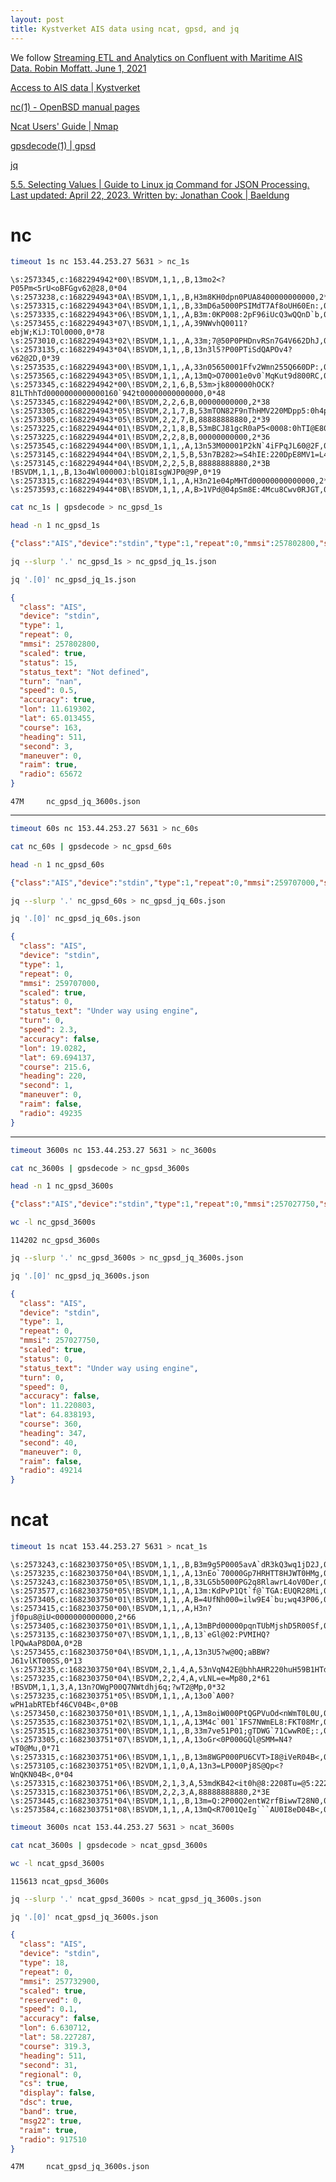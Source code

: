 ```yaml
---
layout: post
title: Kystverket AIS data using ncat, gpsd, and jq
---
```


We follow [Streaming ETL and Analytics on Confluent with Maritime AIS Data. Robin Moffatt. June 1, 2021](https://www.confluent.io/blog/streaming-etl-and-analytics-for-real-time-location-tracking/)

[Access to AIS data \| Kystverket](https://www.kystverket.no/en/navigation-and-monitoring/ais/access-to-ais-data/)

[nc(1) - OpenBSD manual pages](https://man.openbsd.org/nc.1)

[Ncat Users' Guide \| Nmap](https://nmap.org/ncat/guide/index.html)

[gpsdecode(1) \| gpsd](https://gpsd.gitlab.io/gpsd/gpsdecode.html)

[jq](https://devdocs.io/jq/)

[5.5. Selecting Values \| Guide to Linux jq Command for JSON Processing. Last updated: April 22, 2023. Written by: Jonathan Cook \| Baeldung](https://www.baeldung.com/linux/jq-command-json#5-selecting-values)

# nc

```bash
timeout 1s nc 153.44.253.27 5631 > nc_1s
```

```
\s:2573345,c:1682294942*00\!BSVDM,1,1,,B,13mo2<?P05Pm<5rU<oBFGgv62@28,0*04
\s:2573238,c:1682294943*0A\!BSVDM,1,1,,B,H3m8KH0dpn0PUA8400000000000,2*11
\s:2573315,c:1682294943*04\!BSVDM,1,1,,B,33mD6a5000PSIMdT7Af8oUH60En:,0*3D
\s:2573335,c:1682294943*06\!BSVDM,1,1,,A,B3m:0KP008:2pF96iUcQ3wQQnD`b,0*59
\s:2573455,c:1682294943*07\!BSVDM,1,1,,A,39NWvhQ0011?ebjW;KiJ:TOl0000,0*78
\s:2573010,c:1682294943*02\!BSVDM,1,1,,A,33m;7@50P0PHDnvRSn7G4V662DhJ,0*16
\s:2573135,c:1682294943*04\!BSVDM,1,1,,B,13n3l5?P00PTiSdQAPOv4?v62@2D,0*39
\s:2573535,c:1682294943*00\!BSVDM,1,1,,A,33n05650001Ffv2Wmn255Q660DP:,0*1B
\s:2573565,c:1682294943*05\!BSVDM,1,1,,A,13mQ>O70001e0v0`MqKut9d800RC,0*37
\s:2573345,c:1682294942*00\!BSVDM,2,1,6,B,53m>jk800000hOCK?81LThhTd0000000000000160`942t00000000000000,0*48
\s:2573345,c:1682294942*00\!BSVDM,2,2,6,B,00000000000,2*38
\s:2573305,c:1682294943*05\!BSVDM,2,1,7,B,53mTON82F9nThHMV220MDpp5:0h4pMH62222220N50R786mc;D0@C1DmCQ88,0*03
\s:2573305,c:1682294943*05\!BSVDM,2,2,7,B,88888888880,2*39
\s:2573225,c:1682294944*01\!BSVDM,2,1,8,B,53mBCJ81gcR0aP5<0008:0hTI@E800000000000l0pc5759@07Tm0EPCQiDP,0*7F
\s:2573225,c:1682294944*01\!BSVDM,2,2,8,B,00000000000,2*36
\s:2573545,c:1682294944*00\!BSVDM,1,1,,A,13n53M00001P2kN`4iFPqJL60@2F,0*00
\s:2573145,c:1682294944*04\!BSVDM,2,1,5,B,53n7B282>=S4hIE:220DpE8MV1=L4r222222221J315:95;DN>jCTl2DQD`8,0*2E
\s:2573145,c:1682294944*04\!BSVDM,2,2,5,B,88888888880,2*3B
!BSVDM,1,1,,B,13o4Wl00000J:blQi8IsgWJP0@9P,0*19
\s:2573315,c:1682294944*03\!BSVDM,1,1,,A,H3n21e04pMHTd00000000000000,2*0F
\s:2573593,c:1682294944*0B\!BSVDM,1,1,,A,B>1VPd@04pSm8E:4Mcu8Cwv0RJGT,0*73
```

```bash
cat nc_1s | gpsdecode > nc_gpsd_1s
```

```bash
head -n 1 nc_gpsd_1s
```

```json
{"class":"AIS","device":"stdin","type":1,"repeat":0,"mmsi":257802800,"scaled":true,"status":15,"status_text":"Not defined","turn":"nan","speed":0.5,"accuracy":true,"lon":11.619302,"lat":65.013455,"course":163.0,"heading":511,"second":3,"maneuver":0,"raim":true,"radio":65672}
```

```bash
jq --slurp '.' nc_gpsd_1s > nc_gpsd_jq_1s.json
```

```bash
jq '.[0]' nc_gpsd_jq_1s.json
```

```json
{
  "class": "AIS",
  "device": "stdin",
  "type": 1,
  "repeat": 0,
  "mmsi": 257802800,
  "scaled": true,
  "status": 15,
  "status_text": "Not defined",
  "turn": "nan",
  "speed": 0.5,
  "accuracy": true,
  "lon": 11.619302,
  "lat": 65.013455,
  "course": 163,
  "heading": 511,
  "second": 3,
  "maneuver": 0,
  "raim": true,
  "radio": 65672
}
```

```
47M     nc_gpsd_jq_3600s.json
```

---

```bash
timeout 60s nc 153.44.253.27 5631 > nc_60s
```

```bash
cat nc_60s | gpsdecode > nc_gpsd_60s
```

```bash
head -n 1 nc_gpsd_60s
```

```json
{"class":"AIS","device":"stdin","type":1,"repeat":0,"mmsi":259707000,"scaled":true,"status":0,"status_text":"Under way using engine","turn":0,"speed":2.3,"accuracy":false,"lon":19.028200,"lat":69.694137,"course":215.6,"heading":220,"second":1,"maneuver":0,"raim":false,"radio":49235}
```

```bash
jq --slurp '.' nc_gpsd_60s > nc_gpsd_jq_60s.json
```

```bash
jq '.[0]' nc_gpsd_jq_60s.json
```

```json
{
  "class": "AIS",
  "device": "stdin",
  "type": 1,
  "repeat": 0,
  "mmsi": 259707000,
  "scaled": true,
  "status": 0,
  "status_text": "Under way using engine",
  "turn": 0,
  "speed": 2.3,
  "accuracy": false,
  "lon": 19.0282,
  "lat": 69.694137,
  "course": 215.6,
  "heading": 220,
  "second": 1,
  "maneuver": 0,
  "raim": false,
  "radio": 49235
}
```

---

```bash
timeout 3600s nc 153.44.253.27 5631 > nc_3600s
```

```bash
cat nc_3600s | gpsdecode > nc_gpsd_3600s
```

```bash
head -n 1 nc_gpsd_3600s
```

```json
{"class":"AIS","device":"stdin","type":1,"repeat":0,"mmsi":257027750,"scaled":true,"status":0,"status_text":"Under way using engine","turn":0,"speed":0.0,"accuracy":false,"lon":11.220803,"lat":64.838193,"course":360.0,"heading":347,"second":40,"maneuver":0,"raim":false,"radio":49214}
```

```bash
wc -l nc_gpsd_3600s
```

```
114202 nc_gpsd_3600s
```

```bash
jq --slurp '.' nc_gpsd_3600s > nc_gpsd_jq_3600s.json
```

```bash
jq '.[0]' nc_gpsd_jq_3600s.json
```

```json
{
  "class": "AIS",
  "device": "stdin",
  "type": 1,
  "repeat": 0,
  "mmsi": 257027750,
  "scaled": true,
  "status": 0,
  "status_text": "Under way using engine",
  "turn": 0,
  "speed": 0,
  "accuracy": false,
  "lon": 11.220803,
  "lat": 64.838193,
  "course": 360,
  "heading": 347,
  "second": 40,
  "maneuver": 0,
  "raim": false,
  "radio": 49214
}
```

# ncat

```bash
timeout 1s ncat 153.44.253.27 5631 > ncat_1s
```

```
\s:2573243,c:1682303750*05\!BSVDM,1,1,,B,B3m9g5P0005avA`dR3kQ3wq1jD2J,0*45
\s:2573235,c:1682303750*04\!BSVDM,1,1,,A,13nEo`70000Gp7HRHTT8HJWT0HMg,0*17
\s:2573243,c:1682303750*05\!BSVDM,1,1,,B,33LG5b5000PG2q8RlawrL4oV0Der,0*71
\s:2573577,c:1682303750*05\!BSVDM,1,1,,A,13m:KdPvP1Qt`f@`TGA:EUQR28Mi,0*54
\s:2573405,c:1682303750*01\!BSVDM,1,1,,A,B=4UfNh000=ilw9E4`bu;wq43P06,0*4D
\s:2573415,c:1682303750*00\!BSVDM,1,1,,A,H3n?jf0pu8@iU<0000000000000,2*66
\s:2573405,c:1682303750*01\!BSVDM,1,1,,A,13mBPd00000pqnTUbMjshD5R00Sf,0*30
\s:2573135,c:1682303750*07\!BSVDM,1,1,,B,13`eGl@02:PVMIHQ?lPQwAaP8D0A,0*2B
\s:2573455,c:1682303750*04\!BSVDM,1,1,,A,13n3U5?w@0Q;aBBW?J61vlKT00SS,0*13
\s:2573235,c:1682303750*04\!BSVDM,2,1,4,A,53nVqN42E@bhhAHR220huH59B1HTdTpN2222221618C654rdR01RDj1PDSDs,0*39
\s:2573235,c:1682303750*04\!BSVDM,2,2,4,A,vLNL=e=Mp80,2*61
!BSVDM,1,1,3,A,13n?OWgP00Q7NWtdhj6q;?wT2@Mp,0*32
\s:2573235,c:1682303751*05\!BSVDM,1,1,,A,13o0`A00?wPH1abRTEbf46CV04B<,0*0B
\s:2573450,c:1682303750*01\!BSVDM,1,1,,A,13m8oiW000PtQGPVuOd<nWmT0L0U,0*46
\s:2573535,c:1682303751*02\!BSVDM,1,1,,A,13M4c`001`1FS7NWmEL8:FKT08Mr,0*14
\s:2573515,c:1682303751*00\!BSVDM,1,1,,B,33m7ve51P01;gTDWG`71CwwR0E;:,0*7F
\s:2573305,c:1682303751*07\!BSVDM,1,1,,A,13oGr<0P000GQl@SMM=N4?wT0@Mu,0*71
\s:2573315,c:1682303751*06\!BSVDM,1,1,,B,13m8WGP000PU6CVT>I8@iVeR04B<,0*14
\s:2573105,c:1682303751*05\!B2VDM,1,1,0,A,13n3=LP000Pj8S@Qp<?WnQKN04B<,0*04
\s:2573315,c:1682303751*06\!BSVDM,2,1,3,A,53mdKB42<it0h@8:2208Tu=@5:222222222222167H73;4rdR08888888888,0*68
\s:2573315,c:1682303751*06\!BSVDM,2,2,3,A,88888888880,2*3E
\s:2573445,c:1682303751*04\!BSVDM,1,1,,B,13m=Q:2P00Q2entW2rfBiwwT28N0,0*01
\s:2573584,c:1682303751*08\!BSVDM,1,1,,A,13mQ<R7001QeIg```AU0I8eD04B<,0*1D
```

```bash
timeout 3600s ncat 153.44.253.27 5631 > ncat_3600s
```

```bash
cat ncat_3600s | gpsdecode > ncat_gpsd_3600s
```

```bash
wc -l ncat_gpsd_3600s
```

```
115613 ncat_gpsd_3600s
```

```bash
jq --slurp '.' ncat_gpsd_3600s > ncat_gpsd_jq_3600s.json
```

```bash
jq '.[0]' ncat_gpsd_jq_3600s.json
```

```json
{
  "class": "AIS",
  "device": "stdin",
  "type": 18,
  "repeat": 0,
  "mmsi": 257732900,
  "scaled": true,
  "reserved": 0,
  "speed": 0.1,
  "accuracy": false,
  "lon": 6.630712,
  "lat": 58.227287,
  "course": 319.3,
  "heading": 511,
  "second": 31,
  "regional": 0,
  "cs": true,
  "display": false,
  "dsc": true,
  "band": true,
  "msg22": true,
  "raim": true,
  "radio": 917510
}
```

```
47M     ncat_gpsd_jq_3600s.json
```